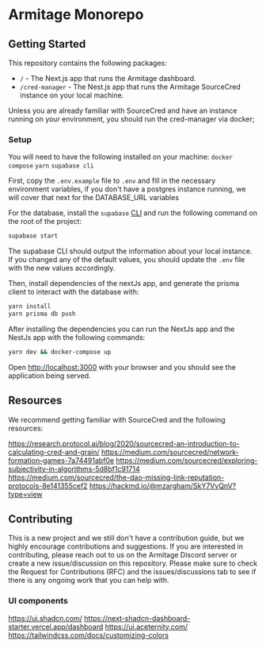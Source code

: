 # Armitage Monorepo

## Getting Started

This repository contains the following packages:

- `/` - The Next.js app that runs the Armitage dashboard.
- `/cred-manager` - The Nest.js app that runs the Armitage SourceCred instance on your local machine.

Unless you are already familiar with SourceCred and have an instance running on your environment, you should run the cred-manager via docker;

### Setup

You will need to have the following installed on your machine:
`docker compose`
`yarn`
`supabase cli`

First, copy the `.env.example` file to `.env` and fill in the necessary environment variables, if you don't have a postgres instance running, we will cover that next for the DATABASE_URL variables

For the database, install the `supabase` [CLI](https://supabase.com/docs/guides/cli/getting-started) and run the following command on the root of the project:
```bash
supabase start
```
The supabase CLI should output the information about your local instance. If you changed any of the default values, you should update the `.env` file with the new values accordingly.


Then, install dependencies of the nextJs app, and generate the prisma client to interact with the database with:
```bash
yarn install
yarn prisma db push
```

After installing the dependencies you can run the NextJs app and the NestJs app with the following commands:

```bash
yarn dev && docker-compose up
```


Open [http://localhost:3000](http://localhost:3000) with your browser and you should see the application being served.


## Resources

We recommend getting familiar with SourceCred and the following resources:

https://research.protocol.ai/blog/2020/sourcecred-an-introduction-to-calculating-cred-and-grain/
https://medium.com/sourcecred/network-formation-games-7a74491abf0e
https://medium.com/sourcecred/exploring-subjectivity-in-algorithms-5d8bf1c91714
https://medium.com/sourcecred/the-dao-missing-link-reputation-protocols-8e141355cef2
https://hackmd.io/@mzargham/SkY7VvQnV?type=view

## Contributing

This is a new project and we still don't have a contribution guide, but we highly encourage contributions and suggestions. If you are interested in contributing, please reach out to us on the Armitage Discord server or create a new issue/discussion on this repository.
Please make sure to check the Request for Contributions (RFC) and the issues/discussions tab to see if there is any ongoing work that you can help with.

### UI components
https://ui.shadcn.com/
https://next-shadcn-dashboard-starter.vercel.app/dashboard
https://ui.aceternity.com/
https://tailwindcss.com/docs/customizing-colors
